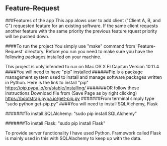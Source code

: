 ## Feature-Request
###Features of the app
This app alows user to add client ("Client A, B, and C") requested feature for an existing software. If the same client requests another feature with the same priority the previous feature rquest priority will be pushed down.

####To run the project 
You simply use "make" command from 'Feature-Request' directory. Before you run you need to make sure you have the following packages installed on your machine. 

This project is only intended to run on Mac OS X El Capitan Version 10.11.4 
####You will need to have "pip" installed 
######Pip is a package management system used to install and manage software packages written in Python.
Here is the link to install "pip" https://pip.pypa.io/en/stable/installing/
#######OR follow these instructions
Download file from (Save Page as by right clicking) https://bootstrap.pypa.io/get-pip.py
#######From terminal simply type "sudo python get-pip.py"
####You will need to install SQLAlchemy, Flask

#######To install  SQLAlchemy: “sudo pip install SQLAlchemy”

#######To install Flask: "sudo pip install Flask"

 

To provide server functionality I have used Python. Framework called Flask is mainly used in this with SQLAlachemy to keep up with the data. 
